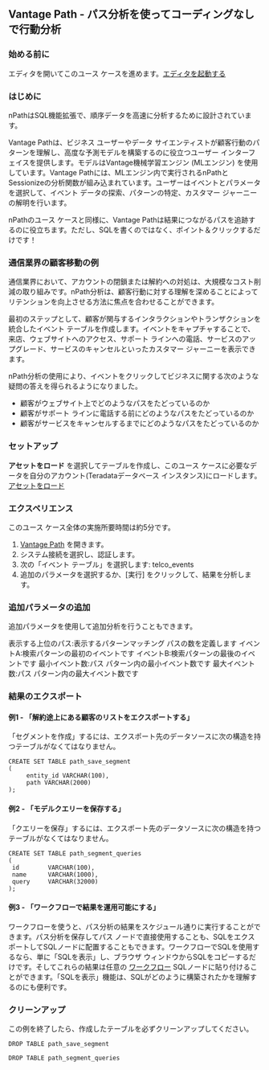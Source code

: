 Vantage Path - パス分析を使ってコーディングなしで行動分析
---------------------------------------------------------

### 始める前に

エディタを開いてこのユース ケースを進めます。[エディタを起動する](#data=%7B%22navigateTo%22:%22editor%22%7D)

### はじめに

nPathはSQL機能拡張で、順序データを高速に分析するために設計されています。

Vantage Pathは、ビジネス ユーザーやデータ サイエンティストが顧客行動のパターンを理解し、高度な予測モデルを構築するのに役立つユーザー インターフェイスを提供します。モデルはVantage機械学習エンジン (MLエンジン) を使用しています。Vantage Pathには、MLエンジン内で実行されるnPathとSessionizeの分析関数が組み込まれています。ユーザーはイベントとパラメータを選択して、イベント データの探索、パターンの特定、カスタマー ジャーニーの解明を行います。

nPathのユース ケースと同様に、Vantage Pathは結果につながるパスを追跡するのに役立ちます。ただし、SQLを書くのではなく、ポイント＆クリックするだけです！

### 通信業界の顧客移動の例

通信業界において、アカウントの閉鎖または解約への対処は、大規模なコスト削減の取り組みです。nPath分析は、顧客行動に対する理解を深めることによってリテンションを向上させる方法に焦点を合わせることができます。

最初のステップとして、顧客が関与するインタラクションやトランザクションを統合したイベント テーブルを作成します。イベントをキャプチャすることで、来店、ウェブサイトへのアクセス、サポート ラインへの電話、サービスのアップグレード、サービスのキャンセルといったカスタマー ジャーニーを表示できます。

nPath分析の使用により、イベントをクリックしてビジネスに関する次のような疑問の答えを得られるようになりました。

-   顧客がウェブサイト上でどのようなパスをたどっているのか
-   顧客がサポート ラインに電話する前にどのようなパスをたどっているのか
-   顧客がサービスをキャンセルするまでにどのようなパスをたどっているのか

### セットアップ

**アセットをロード** を選択してテーブルを作成し、このユース ケースに必要なデータを自分のアカウント(Teradataデータベース インスタンス)にロードします。[アセットをロード](#data=%7B%22id%22:%22Telco%22%7D)

### エクスペリエンス

このユース ケース全体の実施所要時間は約5分です。

1.  [Vantage Path](/path-analyzer) を開きます。
2.  システム接続を選択し、認証します。
3.  次の「イベント テーブル」を選択します: telco\_events
4.  追加のパラメータを選択するか、\[実行\] をクリックして、結果を分析します。

### 追加パラメータの追加

追加パラメータを使用して追加分析を行うこともできます。

表示する上位のパス:表示するパターンマッチング パスの数を定義します イベントA:検索パターンの最初のイベントです イベントB:検索パターンの最後のイベントです 最小イベント数:パス パターン内の最小イベント数です 最大イベント数:パス パターン内の最大イベント数です

### 結果のエクスポート

#### 例1 - 「解約途上にある顧客のリストをエクスポートする」

「セグメントを作成」するには、エクスポート先のデータソースに次の構造を持つテーブルがなくてはなりません。

``` sourceCode
CREATE SET TABLE path_save_segment
(
     entity_id VARCHAR(100),
     path VARCHAR(2000)
);
```

#### 例2 - 「モデルクエリーを保存する」

「クエリーを保存」するには、エクスポート先のデータソースに次の構造を持つテーブルがなくてはなりません。

``` sourceCode
CREATE SET TABLE path_segment_queries
(
 id        VARCHAR(100),
 name      VARCHAR(1000),
 query     VARCHAR(32000)
);
```

#### 例3 - 「ワークフローで結果を運用可能にする」

ワークフローを使うと、パス分析の結果をスケジュール通りに実行することができます。パス分析を保存してパス ノードで直接使用することも、SQLをエクスポートしてSQLノードに配置することもできます。ワークフローでSQLを使用するなら、単に「SQLを表示」し、ブラウザ ウィンドウからSQLをコピーするだけです。そしてこれらの結果は任意の [ワークフロー](/ワークフロー/) SQLノードに貼り付けることができます。「SQLを表示」機能は、SQLがどのように構築されたかを理解するのにも便利です。

### クリーンアップ

この例を終了したら、作成したテーブルを必ずクリーンアップしてください。

``` sourceCode
DROP TABLE path_save_segment
```

``` sourceCode
DROP TABLE path_segment_queries
```
